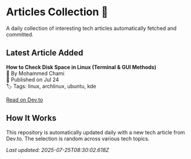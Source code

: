 # Articles Collection 📖

A daily collection of interesting tech articles automatically fetched and committed.

## Latest Article Added

**How to Check Disk Space in Linux (Terminal & GUI Methods)**  
👤 By Mohammed Chami  
📅 Published on Jul 24  
🏷 Tags: linux, archlinux, ubuntu, kde  

[Read on Dev.to](https://dev.to/chami/how-to-check-disk-space-in-linux-terminal-gui-methods-4apa)

## How It Works

This repository is automatically updated daily with a new tech article from Dev.to. The selection is random across various tech topics.

_Last updated: 2025-07-25T08:30:02.618Z_
